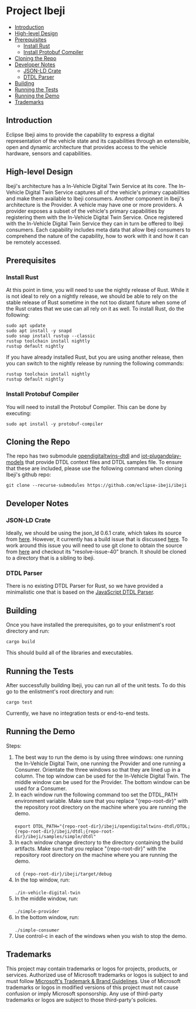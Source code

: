 # Project Ibeji

- [Introduction](#introduction)
- [High-level Design](#high-level-design)
- [Prerequisites](#prerequisites)
  - [Install Rust](#install-rust)
  - [Install Protobuf Compiler](#install-protobuf-compiler)
- [Cloning the Repo](#cloning-the-repo)
- [Developer Notes](#developer-notes)
  - [JSON-LD Crate](#json-ld-crate)
  - [DTDL Parser](#dtdl-parser)
- [Building](#building)
- [Running the Tests](#running-the-tests)
- [Running the Demo](#running-the-demo)
- [Trademarks](#trademarks)

## <a name="introduction">Introduction</a>

Eclipse Ibeji aims to provide the capability to express a digital representation of the vehicle state and its capabilities
through an extensible, open and dynamic architecture that provides access to the vehicle hardware, sensors and capabilities.

## <a name="high-level-design">High-level Design</a>

Ibeji's architecture has a In-Vehicle Digital Twin Service at its core. The In-Vehicle Digital Twin Service captures all of the vehicle's primary capabilities
and make them available to Ibeji consumers. Another component in Ibeji's architecture is the Provider. A vehicle may have one or more providers.
A provider exposes a subset of the vehicle's primary capabilities by registering them with the In-Vehicle Digital Twin Service. Once registered with the
In-Vehicle Digital Twin Service they can in turn be offered to Ibeji consumers. Each capability includes meta data that allow Ibeji consumers to comprehend
the nature of the capability, how to work with it and how it can be remotely accessed.

## <a name="prerequisites">Prerequisites</a>

### <a name="install-rust">Install Rust</a>

At this point in time, you will need to use the nightly release of Rust. While it is not ideal to rely on a nightly release, we should be able to rely on the
stable release of Rust sometime in the not too distant future when some of the Rust crates that we use can all rely on it as well. To install Rust, do the following:

```shell
sudo apt update
sudo apt install -y snapd
sudo snap install rustup --classic
rustup toolchain install nightly
rustup default nightly
```

If you have already installed Rust, but you are using another release, then you can switch to the nightly release by running the following commands:

```shell
rustup toolchain install nightly
rustup default nightly
```

### <a name="install-protobuf-compiler">Install Protobuf Compiler</a>

You will need to install the Protobuf Compiler. This can be done by executing:

`sudo apt install -y protobuf-compiler`

## <a name="cloning-the-repo">Cloning the Repo</a>

The repo has two submodule [opendigitaltwins-dtdl](https://github.com/Azure/opendigitaltwins-dtdl) and [iot-plugandplay-models](https://github.com/Azure/iot-plugandplay-models) that provide DTDL context files
and DTDL samples file.  To ensure that these are included, please use the following command when cloning Ibeji's github repo:

`git clone --recurse-submodules https://github.com/eclipse-ibeji/ibeji`

## <a name="developer-notes">Developer Notes</a>

### <a name="json-ld-crate">JSON-LD Crate</a>

Ideally, we should be using the json_ld 0.6.1 crate, which takes its source from [here](https://github.com/timothee-haudebourg/json-ld).
However, it currently has a build issue that is discussed [here](https://github.com/timothee-haudebourg/json-ld/issues/40).
To work around this issue you will need to use git clone to obtain the source from [here](https://github.com/blast-hardcheese/json-ld)
and checkout its "resolve-issue-40" branch. It should be cloned to a directory that is a sibling to ibeji.

### <a name="dtdl-parser">DTDL Parser</a>

There is no existing DTDL Parser for Rust, so we have provided a minimalistic one that is based on the [JavaScript DTDL Parser](https://github.com/Azure/azure-sdk-for-js/tree/%40azure/dtdl-parser_1.0.0-beta.2/sdk/digitaltwins/dtdl-parser).

## <a name="building">Building</a>

Once you have installed the prerequisites, go to your enlistment's root directory and run:

`cargo build`

This should build all of the libraries and executables.

## <a name="running-the-tests">Running the Tests</a>

After successfully building Ibeji, you can run all of the unit tests. To do this go to the enlistment's root directory and run:

`cargo test`

Currently, we have no integration tests or end-to-end tests.

## <a name="running-the-demo">Running the Demo</a>

Steps:

1. The best way to run the demo is by using three windows: one running the In-Vehicle Digital Twin, one running the Provider and one running a Consumer.
Orientate the three windows so that they are lined up in a column. The top window can be used for the In-Vehicle Digital Twin.
The middle window can be used for the Provider. The bottom window can be used for a Consumer.<br>
1. In each window run the following command too set the DTDL_PATH environment variable.
Make sure that you replace "{repo-root-dir}" with the repository root directory on the machine where you are running the demo.<br><br>
`export DTDL_PATH="{repo-root-dir}/ibeji/opendigitaltwins-dtdl/DTDL;{repo-root-dir}/ibeji/dtdl;{repo-root-dir}/ibeji/samples/simple/dtdl"`<br>
1. In each window change directory to the directory containing the build artifacts.
Make sure that you replace "{repo-root-dir}" with the repository root directory on the machine where you are running the demo.<br><br>
`cd {repo-root-dir}/ibeji/target/debug`<br>
1. In the top window, run:<br><br>
`./in-vehicle-digital-twin`<br>
1. In the middle window, run:<br><br>
`./simple-provider`<br>
1. In the bottom window, run:<br><br>
`./simple-consumer`<br>
1. Use control-c in each of the windows when you wish to stop the demo.

## <a name="trademarks">Trademarks</a>

This project may contain trademarks or logos for projects, products, or services. Authorized use of Microsoft
trademarks or logos is subject to and must follow
[Microsoft's Trademark & Brand Guidelines](https://www.microsoft.com/en-us/legal/intellectualproperty/trademarks/usage/general).
Use of Microsoft trademarks or logos in modified versions of this project must not cause confusion or imply Microsoft sponsorship.
Any use of third-party trademarks or logos are subject to those third-party's policies.
